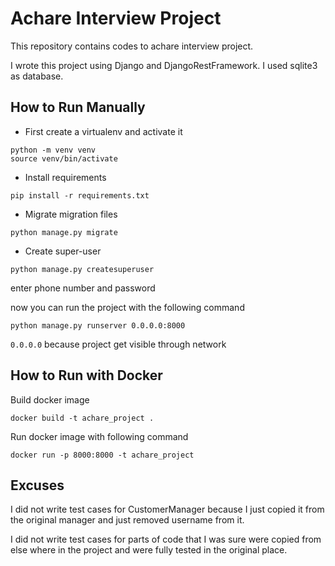 # Achare Interview Project

This repository contains codes to achare interview project.

I wrote this project using Django and DjangoRestFramework.
I used sqlite3 as database.

## How to Run Manually

 - First create a virtualenv and activate it

```
python -m venv venv
source venv/bin/activate
```

- Install requirements
```
pip install -r requirements.txt
```

- Migrate migration files
```
python manage.py migrate
```

- Create super-user
```
python manage.py createsuperuser
```
enter phone number and password

now you can run the project with the following command
```
python manage.py runserver 0.0.0.0:8000
```
`0.0.0.0` because project get visible through network 

## How to Run with Docker
Build docker image
```
docker build -t achare_project .
```

Run docker image with following command
```
docker run -p 8000:8000 -t achare_project
```

## Excuses
I did not write test cases for CustomerManager because I just copied it from the original manager and just removed username from it.

I did not write test cases for parts of code that I was sure were copied from else where in the project and were fully tested in the original place. 
